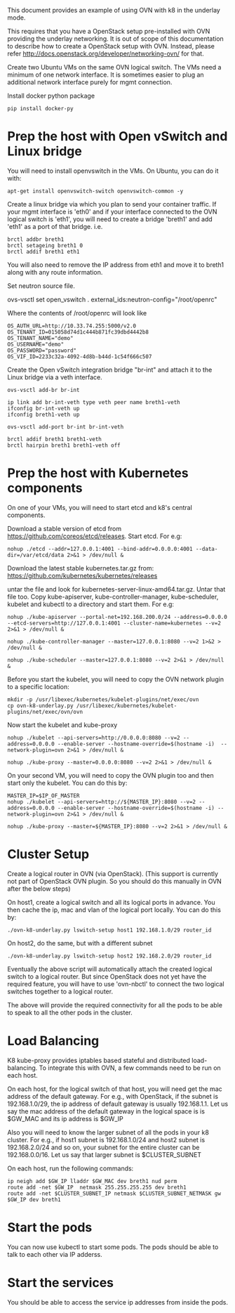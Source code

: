 This document provides an example of using OVN with k8 in the underlay mode.

This requires that you have a OpenStack setup pre-installed with OVN
providing the underlay networking.  It is out of scope of this documentation
to describe how to create a OpenStack setup with OVN. Instead, please refer
http://docs.openstack.org/developer/networking-ovn/ for that.

Create two Ubuntu VMs on the same OVN logical switch.  The VMs need a minimum
of one network interface.  It is sometimes easier to plug an additional
network interface purely for mgmt connection.

Install docker python package

```
pip install docker-py
```

Prep the host with Open vSwitch and Linux bridge
===============================================

You will need to install openvswitch in the VMs. On Ubuntu, you can do it with:
```
apt-get install openvswitch-switch openvswitch-common -y
```

Create a linux bridge via which you plan to send your container
traffic. If your mgmt interface is 'eth0' and if your interface connected to
the OVN logical switch is 'eth1', you will need to create a bridge 'breth1'
and add 'eth1' as a port of that bridge. i.e.

```
brctl addbr breth1
brctl setageing breth1 0
brctl addif breth1 eth1
```

You will also need to remove the IP address from eth1 and move it to breth1
along with any route information.

Set neutron source file.

ovs-vsctl set open_vswitch . external_ids:neutron-config="/root/openrc"

Where the contents of /root/openrc will look like

```
OS_AUTH_URL=http://10.33.74.255:5000/v2.0
OS_TENANT_ID=015058d74d1c444b871fc39dbd4442b8
OS_TENANT_NAME="demo"
OS_USERNAME="demo"
OS_PASSWORD="password"
OS_VIF_ID=2233c32a-4092-4d8b-b44d-1c54f666c507
```

Create the Open vSwitch integration bridge "br-int" and attach it to the
Linux bridge via a veth interface.

```
ovs-vsctl add-br br-int

ip link add br-int-veth type veth peer name breth1-veth
ifconfig br-int-veth up
ifconfig breth1-veth up

ovs-vsctl add-port br-int br-int-veth

brctl addif breth1 breth1-veth
brctl hairpin breth1 breth1-veth off
```

Prep the host with Kubernetes components
========================================

On one of your VMs, you will need to start etcd and k8's central
components.

Download a stable version of etcd from https://github.com/coreos/etcd/releases.
Start etcd. For e.g:

```
nohup ./etcd --addr=127.0.0.1:4001 --bind-addr=0.0.0.0:4001 --data-dir=/var/etcd/data 2>&1 > /dev/null &
```

Download the latest stable kubernetes.tar.gz from:
https://github.com/kubernetes/kubernetes/releases

untar the file and look for kubernetes-server-linux-amd64.tar.gz. Untar that
file too. Copy kube-apiserver, kube-controller-manager, kube-scheduler,
kubelet and kubectl to a directory and start them. For e.g:

```
nohup ./kube-apiserver --portal-net=192.168.200.0/24 --address=0.0.0.0 --etcd-servers=http://127.0.0.1:4001 --cluster-name=kubernetes --v=2 2>&1 > /dev/null &

nohup ./kube-controller-manager --master=127.0.0.1:8080 --v=2 1>&2 > /dev/null &

nohup ./kube-scheduler --master=127.0.0.1:8080 --v=2 2>&1 > /dev/null &
```

Before you start the kubelet, you will need to copy the OVN network plugin to
a specific location:

```
mkdir -p /usr/libexec/kubernetes/kubelet-plugins/net/exec/ovn
cp ovn-k8-underlay.py /usr/libexec/kubernetes/kubelet-plugins/net/exec/ovn/ovn
```

Now start the kubelet and kube-proxy

```
nohup ./kubelet --api-servers=http://0.0.0.0:8080 --v=2 --address=0.0.0.0 --enable-server --hostname-override=$(hostname -i)  --network-plugin=ovn 2>&1 > /dev/null &

nohup ./kube-proxy --master=0.0.0.0:8080 --v=2 2>&1 > /dev/null &
```

On your second VM, you will need to copy the OVN plugin too and then start
only the kubelet. You can do this by:

```
MASTER_IP=$IP_OF_MASTER
nohup ./kubelet --api-servers=http://${MASTER_IP}:8080 --v=2 --address=0.0.0.0 --enable-server --hostname-override=$(hostname -i) --network-plugin=ovn 2>&1 > /dev/null &

nohup ./kube-proxy --master=${MASTER_IP}:8080 --v=2 2>&1 > /dev/null &
```

Cluster Setup
=============

Create a logical router in OVN (via OpenStack). (This support is currently
not part of OpenStack OVN plugin. So you should do this manually in OVN after
the below steps)

On host1, create a logical switch and all its logical ports in advance. You
then cache the ip, mac and vlan of the logical port locally. You can do this
by:

```
./ovn-k8-underlay.py lswitch-setup host1 192.168.1.0/29 router_id
```

On host2, do the same, but with a different subnet

```
./ovn-k8-underlay.py lswitch-setup host2 192.168.2.0/29 router_id
```

Eventually the above script will automatically attach the created logical
switch to a logical router. But since OpenStack does not yet have the
required feature, you will have to use 'ovn-nbctl' to connect the two
logical switches together to a logical router.

The above will provide the required connectivity for all the pods to be
able to speak to all the other pods in the cluster.

Load Balancing
==============

K8 kube-proxy provides iptables based stateful and distributed load-balancing.
To integrate this with OVN, a few commands need to be run on each host.

On each host, for the logical switch of that host, you will need get the mac
address of the default gateway. For e.g., with OpenStack, if the subnet is
192.168.1.0/29, the ip address of default gateway is usually 192.168.1.1.
Let us say the mac address of the default gateway in the logical space is
is $GW_MAC and its ip address is $GW_IP

Also you will need to know the larger subnet of all the pods in your k8
cluster. For e.g., if host1 subnet is 192.168.1.0/24 and host2 subnet is
192.168.2.0/24 and so on, your subnet for the entire cluster can be
192.168.0.0/16. Let us say that larger subnet is $CLUSTER_SUBNET

On each host, run the following commands:

```
ip neigh add $GW_IP lladdr $GW_MAC dev breth1 nud perm
route add -net $GW_IP  netmask 255.255.255.255 dev breth1
route add -net $CLUSTER_SUBNET_IP netmask $CLUSTER_SUBNET_NETMASK gw $GW_IP dev breth1
```

Start the pods
==============

You can now use kubectl to start some pods. The pods should be able to talk
to each other via IP adderss.

Start the services
==================

You should be able to access the service ip addresses from inside the pods.
